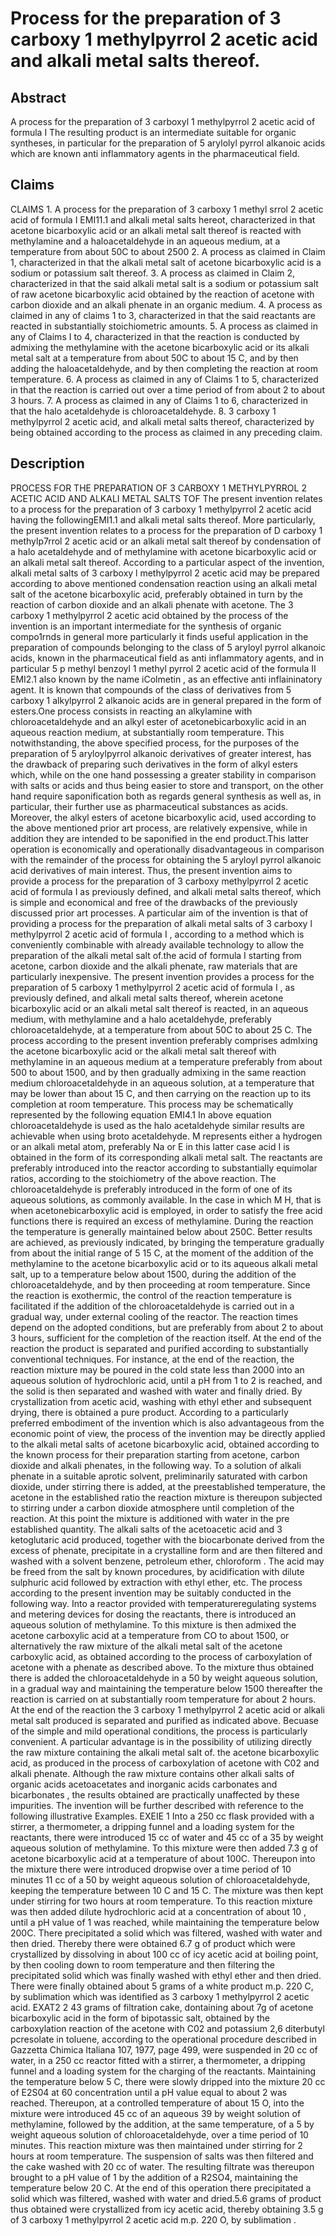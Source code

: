 # Process for the preparation of 3 carboxy 1 methylpyrrol 2 acetic acid and alkali metal salts thereof.

## Abstract
A process for the preparation of 3 carboxyl 1 methylpyrrol 2 acetic acid of formula I The resulting product is an intermediate suitable for organic syntheses, in particular for the preparation of 5 arylolyl pyrrol alkanoic acids which are known anti inflammatory agents in the pharmaceutical field.

## Claims
CLAIMS 1. A process for the preparation of 3 carboxy 1 methyl srrol 2 acetic acid of formula I EMI11.1 and alkali metal salts hereot, characterized in that acetone bicarboxylic acid or an alkali metal salt thereof is reacted with methylamine and a haloacetaldehyde in an aqueous medium, at a temperature from about 50C to about 2500 2. A process as claimed in Claim 1, characterized in that the alkali metal salt of acetone bicarboxylic acid is a sodium or potassium salt thereof. 3. A process as claimed in Claim 2, characterized in that the said alkali metal salt is a sodium or potassium salt of raw acetone bicarboxylic acid obtained by the reaction of acetone with carbon dioxide and an alkali phenate in an organic medium. 4. A process as claimed in any of claims 1 to 3, characterized in that the said reactants are reacted in substantially stoichiometric amounts. 5. A process as claimed in any of Claims I to 4, characterized in that the reaction is conducted by admixing the methylamine with the acetone bicarboxylic acid or its alkali metal salt at a temperature from about 50C to about 15 C, and by then adding the haloacetaldehyde, and by then completing the reaction at room temperature. 6. A process as claimed in any of Claims 1 to 5, characterized in that the reaction is carried out over a time period of from about 2 to about 3 hours. 7. A process as claimed in any of Claims 1 to 6, characterized in that the halo acetaldehyde is chloroacetaldehyde. 8. 3 carboxy 1 methylpyrrol 2 acetic acid, and alkali metal salts thereof, characterized by being obtained according to the process as claimed in any preceding claim.

## Description
PROCESS FOR THE PREPARATION OF 3 CARBOXY 1 METHYLPYRROL 2 ACETIC ACID AND ALKALI METAL SALTS TOF The present invention relates to a process for the preparation of 3 carboxy 1 methylpyrrol 2 acetic acid having the followingEMI1.1 and alkali metal salts thereof. More particularly, the present invention relates to a process for the preparation of D carboxy 1 methylp7rrol 2 acetic acid or an alkali metal salt thereof by condensation of a halo acetaldehyde and of methylamine with acetone bicarboxylic acid or an alkali metal salt thereof. According to a particular aspect of the invention, alkali metal salts of 3 carboxy l methylpyrrol 2 acetic acid may be prepared according to above mentioned condensation reaction using an alkali metal salt of the acetone bicarboxylic acid, preferably obtained in turn by the reaction of carbon dioxide and an alkali phenate with acetone. The 3 carboxy 1 methylpyrrol 2 acetic acid obtained by the process of the invention is an important intermediate for the synthesis of organic compo1rnds in general more particularly it finds useful application in the preparation of compounds belonging to the class of 5 aryloyl pyrrol alkanoic acids, known in the pharmaceutical field as anti inflammatory agents, and in particular 5 p methyl benzoyl 1 methyl pyrrol 2 acetic acid of the formula II EMI2.1 also known by the name iColmetin , as an effective anti inflaininatory agent. It is known that compounds of the class of derivatives from 5 carboxy 1 alkylpyrrol 2 alkanoic acids are in general prepared in the form of esters.One process consists in reacting an alkylamine with chloroacetaldehyde and an alkyl ester of acetonebicarboxylic acid in an aqueous reaction medium, at substantially room temperature. This notwithstanding, the above specified process, for the purposes of the preparation of 5 aryloylpyrrol alkanoic derivatives of greater interest, has the drawback of preparing such derivatives in the form of alkyl esters which, while on the one hand possessing a greater stability in comparison with salts or acids and thus being easier to store and transport, on the other hand require saponification both as regards general synthesis as well as, in particular, their further use as pharmaceutical substances as acids. Moreover, the alkyl esters of acetone bicarboxylic acid, used according to the above mentioned prior art process, are relatively expensive, while in addition they are intended to be saponified in the end product.This latter operation is economically and operationally disadvantageous in comparison with the remainder of the process for obtaining the 5 aryloyl pyrrol alkanoic acid derivatives of main interest. Thus, the present invention aims to provide a process for the preparation of 3 carboxy methylpyrrol 2 acetic acid of formula I as previously defined, and alkali metal salts thereof, which is simple and economical and free of the drawbacks of the previously discussed prior art processes. A particular aim of the invention is that of providing a process for the preparation of alkali metal salts of 3 carboxy l methylpyrrol 2 acetic acid of formula I , according to a method which is conveniently combinable with already available technology to allow the preparation of the alkali metal salt of.the acid of formula I starting from acetone, carbon dioxide and the alkali phenate, raw materials that are particularly inexpensive. The present invention provides a process for the preparation of 5 carboxy 1 methylpyrrol 2 acetic acid of formula I , as previously defined, and alkali metal salts thereof, wherein acetone bicarboxylic acid or an alkali metal salt thereof is reacted, in an aqueous medium, with methylamine and a halo acetaldehyde, preferably chloroacetaldehyde, at a temperature from about 50C to about 25 C. The process according to the present invention preferably comprises admIxing the acetone bicarboxylic acid or the alkali metal salt thereof with methylamine in an aqueous medium at a temperature preferably from about 500 to about 1500, and by then gradually admixing in the same reaction medium chloroacetaldehyde in an aqueous solution, at a temperature that may be lower than about 15 C, and then carrying on the reaction up to its completion at room temperature. This process may be schematically represented by the following equation EMI4.1 In above equation chloroacetaldehyde is used as the halo acetaldehyde similar results are achievable when using broto acetaldehyde. M represents either a hydrogen or an alkali metal atom, preferably Na or E in this latter case acid I is obtained in the form of its corresponding alkali metal salt. The reactants are preferably introduced into the reactor according to substantially equimolar ratios, according to the stoichiometry of the above reaction. The chloroacetaldehyde is preferably introduced in the form of one of its aqueous solutions, as commonly available. In the case in which M H, that is when acetonebicarboxylic acid is employed, in order to satisfy the free acid functions there is required an excess of methylamine. During the reaction the temperature is generally maintained below about 250C. Better results are achieved, as previously indicated, by bringing the temperature gradually from about the initial range of 5 15 C, at the moment of the addition of the methylamine to the acetone bicarboxylic acid or to its aqueous alkali metal salt, up to a temperature below about 1500, during the addition of the chloroacetaldehyde, and by then proceeding at room temperature. Since the reaction is exothermic, the control of the reaction temperature is facilitated if the addition of the chloroacetaldehyde is carried out in a gradual way, under external cooling of the reactor. The reaction times depend on the adopted conditions, but are preferably from about 2 to about 3 hours, sufficient for the completion of the reaction itself. At the end of the reaction the product is separated and purified according to substantially conventional techniques. For instance, at the end of the reaction, the reaction mixture may be poured in the cold state less than 2000 into an aqueous solution of hydrochloric acid, until a pH from 1 to 2 is reached, and the solid is then separated and washed with water and finally dried. By crystallization from acetic acid, washing with ethyl ether and subsequent drying, there is obtained a pure product. According to a particularly preferred embodiment of the invention which is also advantageous from the economic point of view, the process of the invention may be directly applied to the alkali metal salts of acetone bicarboxylic acid, obtained according to the known process for their preparation starting from acetone, carbon dioxide and alkali phenates, in the following way. To a solution of alkali phenate in a suitable aprotic solvent, preliminarily saturated with carbon dioxide, under stirring there is added, at the preestablished temperature, the acetone in the established ratio the reaction mixture is thereupon subjected to stirring under a carbon dioxide atmosphere until completion of the reaction. At this point the mixture is additioned with water in the pre established quantity. The alkali salts of the acetoacetic acid and 3 ketoglutaric acid produced, together with the biocarbonate derived from the excess of phenate, precipitate in a crystalline form and are then filtered and washed with a solvent benzene, petroleum ether, chloroform . The acid may be freed from the salt by known procedures, by acidification with dilute sulphuric acid followed by extraction with ethyl ether, etc. The process according to the present invention may be suitably conducted in the following way. Into a reactor provided with temperatureregulating systems and metering devices for dosing the reactants, there is introduced an aqueous solution of methylamine. To this mixture is then admixed the acetone carboxylic acid at a temperature from CO to about 1500, or alternatively the raw mixture of the alkali metal salt of the acetone carboxylic acid, as obtained according to the process of carboxylation of acetone with a phenate as described above. To the mixture thus obtained there is added the chloroacetaldehyde in a 50 by weight aqueous solution, in a gradual way and maintaining the temperature below 1500 thereafter the reaction is carried on at substantially room temperature for about 2 hours. At the end of the reaction the 3 carboxy 1 methylpyrrol 2 acetic acid or alkali metal salt produced is separated and purified as indicated above. Becuase of the simple and mild operational conditions, the process is particularly convenient. A particular advantage is in the possibility of utilizing directly the raw mixture containing the alkali metal salt of. the acetone bicarboxylic acid, as produced in the process of carboxylation of acetone with C02 and alkali phenate. Although the raw mixture contains other alkali salts of organic acids acetoacetates and inorganic acids carbonates and bicarbonates , the results obtained are practically unaffected by these impurities. The invention will be further described with reference to the following illustrative Examples. EXEIE 1 Into a 250 cc flask provided with a stirrer, a thermometer, a dripping funnel and a loading system for the reactants, there were introduced 15 cc of water and 45 cc of a 35 by weight aqueous solution of methylamine. To this mixture were then added 7.3 g of acetone bicarboxylic acid at a temperature of about 100C. Thereupon into the mixture there were introduced dropwise over a time period of 10 minutes 11 cc of a 50 by weight aqueous solution of chloroacetaldehyde, keeping the temperature between 10 C and 15 C. The mixture was then kept under stirring for two hours at room temperature. To this reaction mixture was then added dilute hydrochloric acid at a concentration of about 10 , until a pH value of 1 was reached, while maintaining the temperature below 200C. There precipitated a solid which was filtered, washed with water and then dried. Thereby there were obtained 6.7 g of product which were crystallized by dissolving in about 100 cc of icy acetic acid at boiling point, by then cooling down to room temperature and then filtering the precipitated solid which was finally washed with ethyl ether and then dried. There were finally obtained about 5 grams of a white product m.p. 220 C, by sublimation which was identified as 3 carboxy 1 methylpyrrol 2 acetic acid. EXAT2 2 43 grams of filtration cake, dontaining about 7g of acetone bicarboxylic acid in the form of bipotassic salt, obtained by the carboxylation reaction of the acetone with C02 and potassium 2,6 diterbutyl pcresolate in toluene, according to the operational procedure described in Gazzetta Chimica Italiana 107, 1977, page 499, were suspended in 20 cc of water, in a 250 cc reactor fitted with a stirrer, a thermometer, a dripping funnel and a loading system for the charging of the reactants. Maintaining the temperature below 5 C, there were slowly dripped into the mixture 20 cc of E2S04 at 60 concentration until a pH value equal to about 2 was reached. Thereupon, at a controlled temperature of about 15 O, into the mixture were introduced 45 cc of an aqueous 39 by weight solution of methylamine, followed by the addition, at the same temperature, of a 5 by weight aqueous solution of chloroacetaldehyde, over a time period of 10 minutes. This reaction mixture was then maintained under stirring for 2 hours at room temperature. The suspension of salts was then filtered and the cake washed with 20 cc of water. The resulting filtrate was thereupon brought to a pH value of 1 by the addition of a R2SO4, maintaining the temperature below 20 C. At the end of this operation there precipitated a solid which was filtered, washed with water and dried.5.6 grams of product thus obtained were crystallized from icy acetic acid, thereby obtaining 3.5 g of 3 carboxy 1 methylpyrrol 2 acetic acid m.p. 220 O, by sublimation .